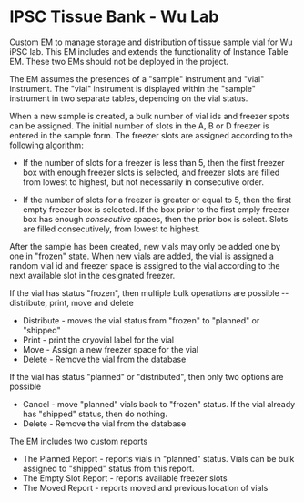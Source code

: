 # IPSC Tissue Bank - Wu Lab
Custom EM to manage storage and distribution of tissue sample vial for Wu iPSC lab.  This EM includes and extends the 
functionality of Instance Table EM.  These two EMs should not be deployed in the project.

The EM assumes the presences of a "sample" instrument and "vial" instrument.  The "vial" instrument is displayed 
within the "sample" instrument in two separate tables, depending on the vial status.  

When a new sample is created, a bulk number of vial ids and freezer spots can be assigned.  The initial number of 
slots in the A, B or D freezer is entered in the sample form.  The freezer slots are assigned according to the following algorithm:
* If the number of slots for a freezer is less than 5, then the first freezer box with enough freezer slots is 
  selected, and freezer slots are filled from lowest to highest, but not necessarily in consecutive order.
  
* If the number of slots for a freezer is greater or equal to 5, then the first empty freezer box is selected.  If 
  the box prior to the first emply freezer box has enough *consecutive* spaces, then the prior box is select.  Slots 
  are filled consecutively, from lowest to highest.

After the sample has been created, new vials may only be added one by one in "frozen" state.  When new vials are added, 
the vial is assigned a random vial id and freezer space is assigned to the vial according to the next available slot in the designated freezer.

If the vial has status "frozen", then multiple bulk operations are possible -- distribute, print, move and delete
* Distribute - moves the vial status from "frozen" to "planned" or "shipped"
* Print - print the cryovial label for the vial
* Move - Assign a new freezer space for the vial
* Delete - Remove the vial from the database


If the vial has status "planned" or "distributed", then only two options are possible
* Cancel - move "planned" vials back to "frozen" status.  If the vial already has "shipped" status, then do nothing.
* Delete - Remove the vial from the database

The EM includes two custom reports
* The Planned Report - reports vials in "planned" status.  Vials can be bulk assigned to "shipped" status from this 
  report.
* The Empty Slot Report - reports available freezer slots
* The Moved Report - reports moved and previous location of vials
